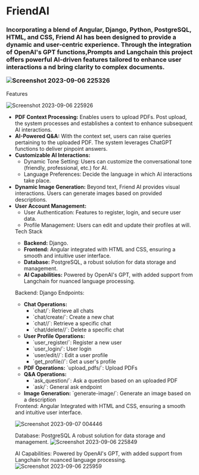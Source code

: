 # FriendAI
<h3>
  Incorporating a blend of Angular, Django, Python, PostgreSQL, HTML, and CSS, Friend AI has been designed to provide a dynamic and user-centric experience. Through the integration of OpenAI's GPT functions,Prompts and Langchain this project offers powerful AI-driven features tailored to enhance user interactions a nd bring clarity to complex documents.
  
![Screenshot 2023-09-06 225326](https://github.com/sourabhpatel073/FriendAI/assets/112695694/09ea7365-8229-43d3-a82d-ba00f2718151)

</h3>
Features

![Screenshot 2023-09-06 225926](https://github.com/sourabhpatel073/FriendAI/assets/112695694/e947a720-a840-452c-bb60-2db12bb820a2)

<ul>
    <li><strong>PDF Context Processing:</strong> Enables users to upload PDFs. Post upload, the system processes and establishes a context to enhance subsequent AI interactions.</li>
    <li><strong>AI-Powered Q&A:</strong> With the context set, users can raise queries pertaining to the uploaded PDF. The system leverages ChatGPT functions to deliver pinpoint answers.</li>

<li><strong>Customizable AI Interactions:</strong> 
    <ul>
        <li>Dynamic Tone Setting: Users can customize the conversational tone (friendly, professional, etc.) for AI.</li>
        <li>Language Preferences: Decide the language in which AI interactions take place.</li>
    </ul>
</li>

<li><strong>Dynamic Image Generation:</strong> Beyond text, Friend AI provides visual interactions. Users can generate images based on provided descriptions.</li>

<li><strong>User Account Management:</strong>
    <ul>
        <li>User Authentication: Features to register, login, and secure user data.</li>
        <li>Profile Management: Users can edit and update their profiles at will.</li>
    </ul>
</li>
Tech Stack
<ul>
    <li><strong>Backend:</strong> Django. </li>
    <li><strong>Frontend:</strong> Angular integrated with HTML and CSS, ensuring a smooth and intuitive user interface.</li>
    <li><strong>Database:</strong> PostgreSQL, a robust solution for data storage and management.</li>
    <li><strong>AI Capabilities:</strong> Powered by OpenAI's GPT, with added support from Langchain for nuanced language processing.</li>
</ul>

Backend: Django
Endpoints:

<ul>
    <li><strong>Chat Operations:</strong>
        <ul>
            <li>`chat/`: Retrieve all chats</li>
            <li>`chat/create/`: Create a new chat</li>
            <li>`chat/<int:pk>/`: Retrieve a specific chat</li>
            <li>`chat/delete/<int:pk>/`: Delete a specific chat</li>
        </ul>
    </li>
    <li><strong>User Profile Operations:</strong>
        <ul>
            <li>`user_register/`: Register a new user</li>
            <li>`user_login/`: User login</li>
            <li>`user/edit/<int:user_id>/`: Edit a user profile</li>
            <li>`get_profile/<int:user_id>/`: Get a user's profile</li>
        </ul>
    </li>
    <li><strong>PDF Operations:</strong> `upload_pdfs/`: Upload PDFs</li>
    <li><strong>Q&A Operations:</strong>
        <ul>
            <li>`ask_question/`: Ask a question based on an uploaded PDF</li>
            <li>`ask/`: General ask endpoint</li>
        </ul>
    </li>
    <li><strong>Image Generation:</strong> `generate-image/`: Generate an image based on a description</li>
</ul>
Frontend: Angular
Integrated with HTML and CSS, ensuring a smooth and intuitive user interface.

  ![Screenshot 2023-09-07 004446](https://github.com/sourabhpatel073/FriendAI/assets/112695694/9c996f32-913b-467c-8a28-fe30d7463505)

Database: PostgreSQL
A robust solution for data storage and management.
![Screenshot 2023-09-06 225849](https://github.com/sourabhpatel073/FriendAI/assets/112695694/afe64639-99c5-48ee-a575-bd01d323fc66)

AI Capabilities:
Powered by OpenAI's GPT, with added support from Langchain for nuanced language processing.
![Screenshot 2023-09-06 225959](https://github.com/sourabhpatel073/FriendAI/assets/112695694/2d0441e1-2db3-48ae-ae11-ac8e770a6e97)
